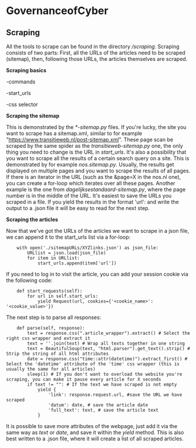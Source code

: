 # GovernanceofCyber


## Scraping
All the tools to scrape can be found in the directory _/scraping_. Scraping consists of two parts: First, all the URLs of the articles need to be scraped (sitemap), then, following those URLs, the articles themselves are scraped. 

**Scraping basics**


-commands

-start_urls

-css selector

**Scraping the sitemap**

This is demonstrated by the _*-sitemap.py_ files. If you're lucky, the site you want to scrape has a sitemap.xml, similar to for example "https://www.transitieweb.nl/post-sitemap.xml". These page scan be scraped by the same spider as the _transitieweb-sitemap.py_ one, the only thing you need to change is the URL in _start_urls_.
It's also a possibility that you want to scrape all the results of a certain search query on a site. This is demonstrated by for example _nos.sitemap.py_. Usually, the results get displayed on multiple pages and you want to scrape the results of all pages. If there is an iterator in the URL (such as the &page=X in the nos.nl one), you can create a for-loop which iterates over all these pages. Another example is the one from _dagelijksestandaard-sitemap.py_, where the page number is in the middle of the URL.
It's easiest to save the URLs you scraped in a file. If you yield the results in the format 'url': <extracted url> and write the output to a .json file it will be easy to read for the next step. 

**Scraping the articles**

Now that we've got the URLs of the articles we want to scrape in a json file, we can append it to the start_urls list via a for-loop:
```    start_urls = []
    with open('./sitemapURLs/XYZlinks.json') as json_file:
        URLlist = json.load(json_file)
        for item in URLlist:
            start_urls.append(item['url'])
```

If you need to log in to visit the article, you can add your session cookie via the following code:
```
    def start_requests(self):
        for url in self.start_urls:
            yield Request(url, cookies={'<cookie_name>': '<cookie_value>'})
```
The next step is to parse all responses:
```
    def parse(self, response):
        text = response.css(".article_wrapper").extract() # Select the right css wrapper and extract it
        text = ''.join(text) # Wrap all texts together in one string
        text = BeautifulSoup(text, "html.parser").get_text().strip() # Strip the string of all html attributes
        date = response.css("time::attr(datetime)").extract_first() # Select the 'datetime' attribute of the 'time' css wrapper (this is usually the same for all articles)
        sleep(1) # If you don't want to overload the website you're scraping, you can make it pause every article for X seconds
        if text != "": # If the text we have scraped is not empty
            yield {
                'link': response.request.url, #save the URL we have scraped
                'datum': date, # save the article date
                'full_text': text, # save the article text
            }
```

It is possible to save more attributes of the webpage, just add it via the same way as _text_ or _date_, and save it within the _yield_ method.
This is also best written to a .json file, where it will create a list of all scraped articles.
